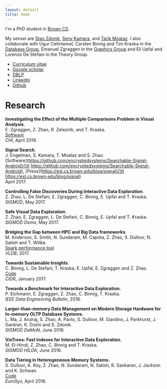 ```yaml
---
layout: default
title: Home
---
```


I'm a PhD student in [Brown CS](https://cs.brown.edu).

My sensei are [Stan Zdonik](https://cs.brown.edu/~sbz/), [Seny Kamara](https://cs.brown.edu/~seny/), and [Tarik Moataz](https://cs.brown.edu/~tmoataz/). I also collaborate with Ugur Cetintemel, Carsten Binnig and Tim Kraska in the [Database Group](https://database.cs.brown.edu/), Emanuel Zgraggen in the [Graphics Group](https://graphics.cs.brown.edu/research/) and Eli Upfal and Lorenzo De Stefani in the Theory Group.

* [Curriculum vitae](https://zheguang.github.io/cv/cv.pdf)
* [Google scholar](https://goo.gl/DR8pSa)
* [DBLP](https://dblp.uni-trier.de/pers/hd/z/Zhao:Zheguang)
* [LinkedIn](https://www.linkedin.com/in/samuelzhao)
* [Github](https://github.com/zheguang)

Research
========

**Investigating the Effect of the Multiple Comparisons Problem in Visual Analysis**.   
E. Zgraggen, Z. Zhao, R. Zeleznik, and T. Kraska.   
[Software](https://github.com/zheguang/macau)   
_CHI_, April 2018.

**Signal Search**.   
J. Engelman, S. Kamara, T. Moataz and S. Zhao.   
[Software](https://github.com/encryptedsystems/Searchable-Signal-Android}{\tt https://github.com/encryptedsystems/Searchable-Signal-Android), 
[Press](https://esl.cs.brown.edu/blog/signal}{\tt https://esl.cs.brown.edu/blog/signal)   
April 2017.

**Controlling False Discoveries During Interactive Data Exploration**.   
Z. Zhao, L. De Stefani, E. Zgraggen, C. Binnig, E. Upfal and T. Kraska.   
_SIGMOD_, May 2017.

**Safe Visual Data Exploration**.  
Z. Zhao, E. Zgraggen, L. De Stefani, C. Binnig, E. Upfal and T. Kraska.   
_SIGMOD Demo_, May 2017.

**Bridging the Gap between HPC and Big Data frameworks**.   
M. Anderson, S. Smith, N. Sundaram, M. Capota, Z. Zhao, S. Dulloor, N. Satish and T. Willke.   
[Spark performance tool](https://github.com/zheguang/spark-perftool)   
_VLDB_, 2017.

**Towards Sustainable Insights**.   
C. Binnig, L. De Stefani, T. Kraska, E. Upfal, E. Zgraggen and Z. Zhao.   
[Code](https://github.com/zheguang/rand-db)   
_CIDR_, January 2017.

**Towards a Benchmark for Interactive Data Exploration.**   
P. Eichmann, E. Zgraggen, Z. Zhao, C. Binnig, T. Kraska.   
_IEEE Data Engineering Bulletin_, 2016.

**Larger-than-memory Data Management on Modern Storage Hardware for In-memory OLTP Database Systems.**   
L. Ma, J. Arulraj, S. Zhao, A. Pavlo, S. Dulloor, M. Giardino, J. Parkhurst, J. Gardner, K. Doshi and S. Zdonik.   
_SIGMOD DaMoN_, June 2016.

**VisTrees: Fast Indexes for Interactive Data Exploration.**   
M. El-Hindi, Z. Zhao, C. Binnig and T. Kraska.   
_SIGMOD HILDA_, June 2016.

**Data Tiering in Heterogeneous Memory Systems.**   
S. Dulloor, A. Roy, Z. Zhao, N. Sundaram, N. Satish, R. Sankaran, J. Jackson and K. Schwan.   
[Code](https://github.com/zheguang/voltdb/tree/sam-redo-tag)   
_EuroSys_, April 2016.
